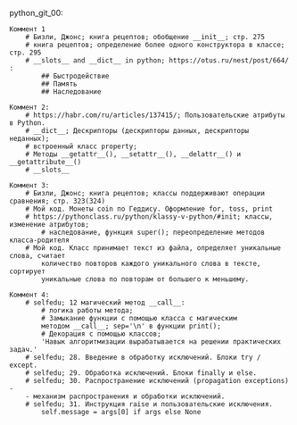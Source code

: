 
python_git_00:
	
	Коммент 1
		# Бизли, Джонс; книга рецептов; обобщение __init__; стр. 275
		# книга рецептов; определение более одного конструктора в классе; стр. 295
		# __slots__ and __dict__ in python; https://otus.ru/nest/post/664/ :
			## Быстродействие
			## Память
			## Наследование
			
	Коммент 2:
		# https://habr.com/ru/articles/137415/; Пользовательские атрибуты в Python.
		# __dict__; Дескрипторы (дескрипторы данных, дескрипторы неданных);
		# встроенный класс property;
		# Методы __getattr__(), __setattr__(), __delattr__() и __getattribute__()
		# __slots__
	
	Коммент 3:
		# Бизли, Джонс; книга рецептов; классы поддерживают операции сравнения; стр. 323(324)
		# Мой код. Монеты coin по Геддису. Оформление for, toss, print
		# https://pythonclass.ru/python/klassy-v-python/#init; классы, изменение атрибутов;
			# наследование, функция super(); переопределение методов класса-родителя
		# Мой код. Класс принимает текст из файла, определяет уникальные слова, считает 
			количество повторов каждого уникального слова в тексте, сортирует 
			уникальные слова по повторам от большего к меньшему.
			
	Коммент 4:
		# selfedu; 12 магический метод __call__:
			# логика работы метода;
			# Замыкание функции с помощью класса с магическим
			методом __call__; sep='\n' в функции print();
			# Декорация с помощью классов;
			'Навык алгоритмизации вырабатывается на решении практических задач.'
		# selfedu; 28. Введение в обработку исключений. Блоки try / except.
		# selfedu; 29. Обработка исключений. Блоки finally и else.
		# selfedu; 30. Распространение исключений (propagation exceptions) - 
		- механизм распространения и обработки исключений.
		# selfedu; 31. Инструкция raise и пользовательские исключения.
			self.message = args[0] if args else None
